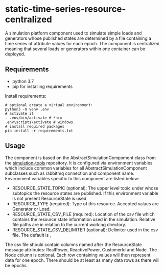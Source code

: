 # static-time-series-resource-centralized

A simulation platform component used to simulate simple loads and generators whose published states are determined by a file containing a time series of attribute values for each epoch. The component is centralized meaning that several loads or generators within one container can be deployed.

## Requirements

* python 3.7
* pip for installing requirements

Install requirements:

```shell
# optional create a virtual environment:
python3 -m venv .env
# activate it
. .env/bin/activate # *nix
.env\scripts\activate # windows.
# install required packages
pip install -r requirements.txt
```

## Usage

The component is based on the AbstractSimulationCompoment class from the [simulation-tools](https://github.com/simcesplatform/simulation-tools) repository. It is configured via environment variables which include common variables for all AbstractSimulationComponent subclasses such as rabbitmq connection and component name. Environment variables specific to this component are listed below:

* RESOURCE_STATE_TOPIC (optional): The upper level topic under whose subtopics the resource states are published. If this environment variable is not present ResourceState is used.
* RESOURCE_TYPE (required): Type of this resource. Accepted values are Generator or Load.
* RESOURCE_STATE_CSV_FILE (required): Location of the csv file which contains the resource state information used in the simulation. Relative file paths are in relation to the current working directory.
* RESOURCE_STATE_CSV_DELIMITER (optional): Delimiter used in the csv file. The default is ,

The csv file should contain columns named after the ResourceState message attributes: RealPower, ReactivePower, CustomerId and Node. The Node column is optional. Each row containing values will then represent data for one epoch. There should be at least as many data rows as there will be epochs.
